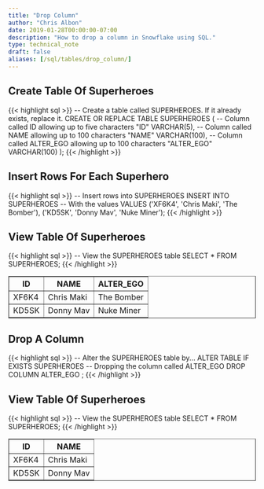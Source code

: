 ```yaml
---
title: "Drop Column"
author: "Chris Albon"
date: 2019-01-28T00:00:00-07:00
description: "How to drop a column in Snowflake using SQL."
type: technical_note
draft: false
aliases: [/sql/tables/drop_column/]
---
```


## Create Table Of Superheroes

{{< highlight sql >}}
-- Create a table called SUPERHEROES. If it already exists, replace it.
CREATE OR REPLACE TABLE SUPERHEROES (
  -- Column called ID allowing up to five characters
  "ID" VARCHAR(5), 
  -- Column called NAME allowing up to 100 characters
  "NAME" VARCHAR(100),
  -- Column called ALTER_EGO allowing up to 100 characters
  "ALTER_EGO" VARCHAR(100)
);
{{< /highlight >}}

## Insert Rows For Each Superhero

{{< highlight sql >}}
-- Insert rows into SUPERHEROES
INSERT INTO SUPERHEROES 
    -- With the values
    VALUES
    ('XF6K4', 'Chris Maki', 'The Bomber'),
    ('KD5SK', 'Donny Mav', 'Nuke Miner');
{{< /highlight >}}

## View Table Of Superheroes

{{< highlight sql >}}
-- View the SUPERHEROES table
SELECT * FROM SUPERHEROES;
{{< /highlight >}}
<table border=1>
    <thead>
        <tr>
            <th>ID</th>
            <th>NAME</th>
            <th>ALTER_EGO</th>
        </tr>
    </thead>
    <tbody>
        <tr>
            <td>XF6K4</td>
            <td>Chris Maki</td>
            <td>The Bomber</td>
        </tr>
        <tr>
            <td>KD5SK</td>
            <td>Donny Mav</td>
            <td>Nuke Miner</td>
        </tr>
    </tbody>
</table>

## Drop A Column

{{< highlight sql >}}
-- Alter the SUPERHEROES table by...
ALTER TABLE IF EXISTS SUPERHEROES 
-- Dropping the column called ALTER_EGO
DROP COLUMN ALTER_EGO
;
{{< /highlight >}}

## View Table Of Superheroes

{{< highlight sql >}}
-- View the SUPERHEROES table
SELECT * FROM SUPERHEROES;
{{< /highlight >}}
<table border=1>
    <thead>
        <tr>
            <th>ID</th>
            <th>NAME</th>
        </tr>
    </thead>
    <tbody>
        <tr>
            <td>XF6K4</td>
            <td>Chris Maki</td>
        </tr>
        <tr>
            <td>KD5SK</td>
            <td>Donny Mav</td>
        </tr>
    </tbody>
</table>